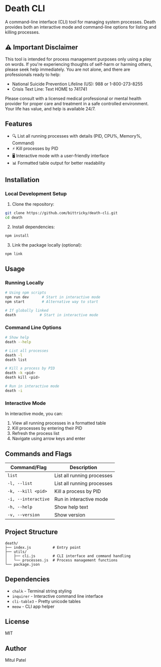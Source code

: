 # Death CLI

A command-line interface (CLI) tool for managing system processes. Death provides both an interactive mode and command-line options for listing and killing processes.

## ⚠️ Important Disclaimer

This tool is intended for process management purposes only using a play on words. If you're experiencing thoughts of self-harm or harming others, please seek help immediately. You are not alone, and there are professionals ready to help:

- National Suicide Prevention Lifeline (US): 988 or 1-800-273-8255
- Crisis Text Line: Text HOME to 741741

Please consult with a licensed medical professional or mental health provider for proper care and treatment in a safe controlled environment. Your life has value, and help is available 24/7.

## Features

- 🔍 List all running processes with details (PID, CPU%, Memory%, Command)
- ⚡ Kill processes by PID
- 🖥️ Interactive mode with a user-friendly interface
- 📊 Formatted table output for better readability

## Installation

### Local Development Setup

1. Clone the repository:

```bash
git clone https://github.com/bittricky/death-cli.git
cd death
```

2. Install dependencies:

```bash
npm install
```

3. Link the package locally (optional):

```bash
npm link
```

## Usage

### Running Locally

```bash
# Using npm scripts
npm run dev      # Start in interactive mode
npm start        # Alternative way to start

# If globally linked
death           # Start in interactive mode
```

### Command Line Options

```bash
# Show help
death --help

# List all processes
death -l
death list

# Kill a process by PID
death -k <pid>
death kill <pid>

# Run in interactive mode
death -i
```

### Interactive Mode

In interactive mode, you can:

1. View all running processes in a formatted table
2. Kill processes by entering their PID
3. Refresh the process list
4. Navigate using arrow keys and enter

## Commands and Flags

| Command/Flag        | Description                |
| ------------------- | -------------------------- |
| `list`              | List all running processes |
| `-l, --list`        | List all running processes |
| `-k, --kill <pid>`  | Kill a process by PID      |
| `-i, --interactive` | Run in interactive mode    |
| `-h, --help`        | Show help text             |
| `-v, --version`     | Show version               |

## Project Structure

```
death/
├── index.js          # Entry point
├── utils/
│   ├── cli.js        # CLI interface and command handling
│   └── processes.js  # Process management functions
└── package.json
```

## Dependencies

- `chalk` - Terminal string styling
- `inquirer` - Interactive command line interface
- `cli-table3` - Pretty unicode tables
- `meow` - CLI app helper

## License

MIT

## Author

Mitul Patel
